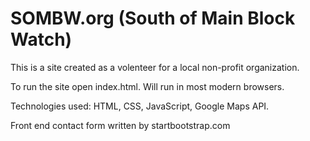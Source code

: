 # SOMBW.org  (South of Main Block Watch)
This is a site created as a volenteer for a local non-profit organization.

To run the site open index.html.  Will run in most modern browsers.

Technologies used: HTML, CSS, JavaScript, Google Maps API.

Front end contact form written by startbootstrap.com
